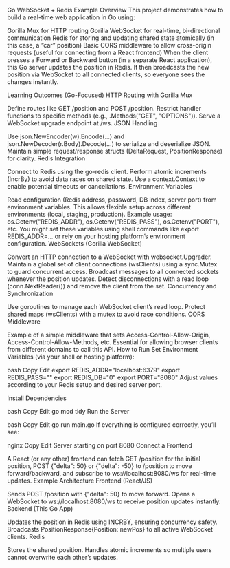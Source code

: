 Go WebSocket + Redis Example
Overview
This project demonstrates how to build a real-time web application in Go using:

Gorilla Mux for HTTP routing
Gorilla WebSocket for real-time, bi-directional communication
Redis for storing and updating shared state atomically (in this case, a “car” position)
Basic CORS middleware to allow cross-origin requests (useful for connecting from a React frontend)
When the client presses a Forward or Backward button (in a separate React application), this Go server updates the position in Redis. It then broadcasts the new position via WebSocket to all connected clients, so everyone sees the changes instantly.

Learning Outcomes (Go-Focused)
HTTP Routing with Gorilla Mux

Define routes like GET /position and POST /position.
Restrict handler functions to specific methods (e.g., .Methods("GET", "OPTIONS")).
Serve a WebSocket upgrade endpoint at /ws.
JSON Handling

Use json.NewEncoder(w).Encode(...) and json.NewDecoder(r.Body).Decode(...) to serialize and deserialize JSON.
Maintain simple request/response structs (DeltaRequest, PositionResponse) for clarity.
Redis Integration

Connect to Redis using the go-redis client.
Perform atomic increments (IncrBy) to avoid data races on shared state.
Use a context.Context to enable potential timeouts or cancellations.
Environment Variables

Read configuration (Redis address, password, DB index, server port) from environment variables.
This allows flexible setup across different environments (local, staging, production).
Example usage: os.Getenv("REDIS_ADDR"), os.Getenv("REDIS_PASS"), os.Getenv("PORT"), etc.
You might set these variables using shell commands like export REDIS_ADDR=... or rely on your hosting platform’s environment configuration.
WebSockets (Gorilla WebSocket)

Convert an HTTP connection to a WebSocket with websocket.Upgrader.
Maintain a global set of client connections (wsClients) using a sync.Mutex to guard concurrent access.
Broadcast messages to all connected sockets whenever the position updates.
Detect disconnections with a read loop (conn.NextReader()) and remove the client from the set.
Concurrency and Synchronization

Use goroutines to manage each WebSocket client’s read loop.
Protect shared maps (wsClients) with a mutex to avoid race conditions.
CORS Middleware

Example of a simple middleware that sets Access-Control-Allow-Origin, Access-Control-Allow-Methods, etc.
Essential for allowing browser clients from different domains to call this API.
How to Run
Set Environment Variables (via your shell or hosting platform):

bash
Copy
Edit
export REDIS_ADDR="localhost:6379"
export REDIS_PASS=""
export REDIS_DB="0"
export PORT="8080"
Adjust values according to your Redis setup and desired server port.

Install Dependencies

bash
Copy
Edit
go mod tidy
Run the Server

bash
Copy
Edit
go run main.go
If everything is configured correctly, you’ll see:

nginx
Copy
Edit
Server starting on port 8080
Connect a Frontend

A React (or any other) frontend can fetch GET /position for the initial position,
POST {"delta": 50} or {"delta": -50} to /position to move forward/backward,
and subscribe to ws://localhost:8080/ws for real-time updates.
Example Architecture
Frontend (React/JS)

Sends POST /position with {"delta": 50} to move forward.
Opens a WebSocket to ws://localhost:8080/ws to receive position updates instantly.
Backend (This Go App)

Updates the position in Redis using INCRBY, ensuring concurrency safety.
Broadcasts PositionResponse{Position: newPos} to all active WebSocket clients.
Redis

Stores the shared position.
Handles atomic increments so multiple users cannot overwrite each other’s updates.
